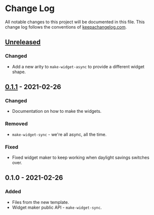 # Change Log
All notable changes to this project will be documented in this file. This change log follows the conventions of [keepachangelog.com](http://keepachangelog.com/).

## [Unreleased]
### Changed
- Add a new arity to `make-widget-async` to provide a different widget shape.

## [0.1.1] - 2021-02-26
### Changed
- Documentation on how to make the widgets.

### Removed
- `make-widget-sync` - we're all async, all the time.

### Fixed
- Fixed widget maker to keep working when daylight savings switches over.

## 0.1.0 - 2021-02-26
### Added
- Files from the new template.
- Widget maker public API - `make-widget-sync`.

[Unreleased]: https://github.com/your-name/lecture4/compare/0.1.1...HEAD
[0.1.1]: https://github.com/your-name/lecture4/compare/0.1.0...0.1.1
